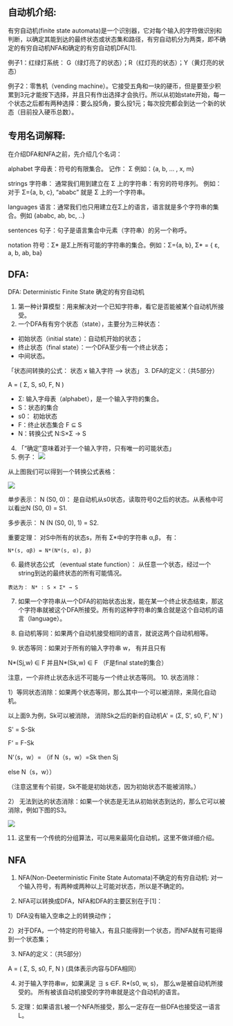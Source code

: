 ## 自动机介绍:
有穷自动机(finite state automata)是一个识别器，它对每个输入的字符做识别和判断，以确定其能到达的最终状态或状态集和路径，有穷自动机分为两类，即不确定的有穷自动机NFA和确定的有穷自动机DFA[1].

例子1：红绿灯系统： G（绿灯亮了的状态）；R（红灯亮的状态）；Y（黄灯亮的状态）

例子2：零售机（vending machine）。它接受五角和一块的硬币，但是要至少积累到3元才能按下选择，并且只有作出选择才会执行。所以从初始state开始，每一个状态之后都有两种选择：要么投5角，要么投1元；每次投完都会到达一个新的状态（目前投入硬币总数）。

## 专用名词解释:
在介绍DFA和NFA之前，先介绍几个名词：

alphabet 字母表：符号的有限集合。 记作： Σ 例如：{a, b, ... , x, m}

strings 字符串： 通常我们用到建立在 Σ 上的字符串：有穷的符号序列。 例如：对于 Σ={a, b, c}, “ababc” 就是 Σ 上的一个字符串。

languages 语言：通常我们也只用建立在Σ上的语言，语言就是多个字符串的集合。例如 {ababc, ab, bc, ..}

sentences 句子：句子是语言集合中元素（字符串）的另一个称呼。

notation 符号：Σ* 是Σ上所有可能的字符串的集合。例如：Σ={a, b}, Σ* = { ε, a, b, ab, ba}

## DFA:
DFA: Deterministic Finite State 确定的有穷自动机

1. 第一种计算模型：用来解决对一个已知字符串，看它是否能被某个自动机所接受。
2. 一个DFA有有穷个状态（state），主要分为三种状态：

- 初始状态（initial state）：自动机开始的状态；
- 终止状态（final state）：一个DFA至少有一个终止状态；
- 中间状态。

「状态间转换的公式： 状态 x 输入字符 --> 状态」
3. DFA的定义：（共5部分）

A = ( Σ, S, s0, F, N )

- Σ: 输入字母表（alphabet），是一个输入字符的集合。
- S：状态的集合
- s0： 初始状态
- F：终止状态集合 F ⊆ S
- N：转换公式 N:S×Σ → S
4. 「“确定”意味着对于一个输入字符，只有唯一的可能状态」
5. 例子：
![](https://github.com/ashenone0917/image/blob/main/v2-df2acb9639b29a6efabdabd4280c8423_1440w.png) 

从上图我们可以得到一个转换公式表格：

![](https://github.com/ashenone0917/image/blob/main/v2-20183c3a35d2cdc9eafdcdc1072d4f83_1440w.png)

单步表示： N (S0, 0)： 是自动机从s0状态，读取符号0之后的状态。从表格中可以看出N (S0, 0) = S1.

多步表示： N (N (S0, 0), 1) = S2.

重要定理： 对S中所有的状态s，所有 Σ*中的字符串 α,β， 有：
```
N*(s, αβ) = N*(N*(s, α), β)
```
6. 最终状态公式 （eventual state function）：
从任意一个状态，经过一个string到达的最终状态的所有可能情况。
```
表达为： N* : S × Σ* → S
```
7. 如果一个字符串从一个DFA的初始状态出发，能在某一个终止状态结束，那这个字符串就被这个DFA所接受。所有的这种字符串的集合就是这个自动机的语言（language）。

8. 自动机等同：如果两个自动机接受相同的语言，就说这两个自动机相等。

9. 状态等同：如果对于所有的输入字符串 w， 有并且只有

N*(Sj,w) ∈ F 并且N*(Sk,w) ∈ F （F是final state的集合）

注意，一个非终止状态永远不可能与一个终止状态等同。
10. 状态消除：

1）等同状态消除：如果两个状态等同，那么其中一个可以被消除，来简化自动机。

以上面9.为例，Sk可以被消除， 消除Sk之后的新的自动机A' = (Σ, S', s0, F', N' )

S' = S-Sk

F‘ = F-Sk

N‘（s，w）= （if N（s，w）=Sk then Sj

else N（s，w））

（注意这里有个前提，Sk不能是初始状态，因为初始状态不能被消除。）

2） 无法到达的状态消除：如果一个状态是无法从初始状态到达的，那么它可以被消除，例如下图的S3。

![](https://github.com/ashenone0917/image/blob/main/v2-021e5a575b69031fe52c8ad09914a7ed_1440w.png)

11. 这里有一个传统的分组算法，可以用来最简化自动机，这里不做详细介绍。

## NFA
1. NFA(Non-Deeterministic Finite State Automata)不确定的有穷自动机: 对一个输入符号，有两种或两种以上可能对状态，所以是不确定的。

2. NFA可以转换成DFA，NFA和DFA的主要区别在于[1]：

1）DFA没有输入空串之上的转换动作；

2）对于DFA，一个特定的符号输入，有且只能得到一个状态，而NFA就有可能得到一个状态集；

3. NFA的定义：（共5部分）

  A = ( Σ, S, s0, F, N ) (具体表示内容与DFA相同）

4. 对于输入字符串w，如果满足 ∃ s ∈F. R*(s0, w, s)， 那么w是被自动机所接受的。 所有被该自动机接受的字符串就是这个自动机的语言。

5. 定理：如果语言L被一个NFA所接受，那么一定存在一些DFA也接受这一语言L。
